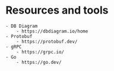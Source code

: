# Resources and tools

    - DB Diagram
        - https://dbdiagram.io/home
    - Protobuf
        - https://protobuf.dev/
    - gRPC
        - https://grpc.io/
    - Go
        - https://go.dev/
